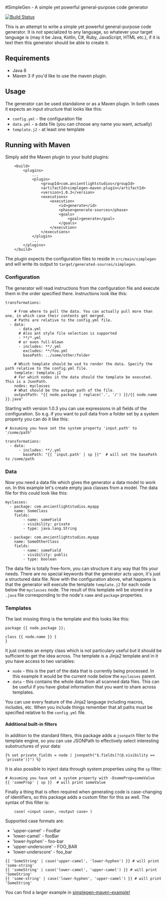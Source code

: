 #SimpleGen -  A simple yet powerful general-purpose code generator

[![Build Status](https://travis-ci.org/derkork/simplegen.svg?branch=master)](https://travis-ci.org/derkork/simplegen)

This is an attempt to write a simple yet powerful general-purpose code generator. It is not specialized to any language,
so whatever your target language is (may it be Java, Kotlin, C#, Ruby, JavaScript, HTML etc.), if it is text then 
this generator should be able to create it.

## Requirements

* Java 8
* Maven 3 if you'd like to use the maven plugin. 

## Usage

The generator can be used standalone or as a Maven plugin. In both cases it expects an input structure that looks like this:
 
* ``config.yml`` - the configuration file
* ``data.yml`` - a data file (you can choose any name you want, actually)
* ``template.j2`` - at least one template


## Running with Maven

Simply add the Maven plugin to your build plugins:

``` 
    <build>
        <plugins>
            ...
            <plugin>
                <groupId>com.ancientlightstudios</groupId>
                <artifactId>simplegen-maven-plugin</artifactId>
                <version>1.0.3</version>
                <executions>
                    <execution>
                        <id>generate</id>
                        <phase>generate-sources</phase>
                        <goals>
                            <goal>generate</goal>
                        </goals>
                    </execution>
                </executions>
            </plugin>
            ...
        </plugins>
    </build>
```

The plugin expects the configuration files to reside in `src/main/simplegen` and will write its output to 
`target/generated-sources/simplegen`.

### Configuration

The generator will read instructions from the configuration file and execute them in the order specified there. Instructions
look like this:

```
transformations:
  
    # From where to pull the data. You can actually pull more than one, in which case their contents get merged.
    # Paths are relative to the config.yml file.
  - data: 
      - data.yml
      # Also ant style file selection is supported
      - **/*.yml
      # or even full-blown
      - includes: **/.yml
        excludes: **/foo.yml
        basePath: ../some/other/folder
      
  	# Which template should be usd to render the data. Specify the path relative to the config.yml file.  
    template: template.j2
    # For which nodes in the data should the template be executed. This is a JsonPath.
    nodes: myclasses
    # What should be the output path of the file.
    outputPath: "{{ node.package | replace('.', '/') }}/{{ node.name }}.java"

```

Starting with version 1.0.3 you can use expressions in all fields of the configuration. So e.g. if you want to pull
data from a folder set by a system property you can do it like this:

```
# Assuming you have set the system property 'input.path' to '/some/path'

transformations:
  - data: 
      - includes: **/.yml
        basePath: "{{ 'input.path' | sp }}"  # will set the basePath to /some/path
```

### Data

Now you need a data file which gives the generator a data model to work on. In this example let's create
empty java classes from a model. The data file for this could look like this:

```
myclasses:
  - package: com.ancientlightstudios.myapp
    name: SomeClass
    fields:
    	- name: someField
    	- visibility: private
    	- type: java.lang.String
    	
  - package: com.ancientlightstudios.myapp
    name: SomeOtherClass
    fields:
    	- name: someField
    	- visibility: public
    	- type: boolean
```

The data file is totally free-form, you can structure it any way that fits your needs. There are no special keywords
that the generator acts upon, it's just a structured data file. Now with the configuration above, what happens is that
the generator will execute the template ``template.j2`` for each node below the ``myclasses`` node.  The result of this
template will be stored in a ``.java`` file corresponding to the node's ``name`` and ``package`` properties. 

### Templates
  
The last missing thing is the template and this looks like this:

```
package {{ node.package }};

class {{ node.name }} {
}

```

It just creates an empty class which is not particulary useful but it should be sufficient to get the idea across. The
template is a Jinja2 template and in it you have access to two variables:

* ``node`` - this is the part of the data that is currently being processed. In this example it would be the current node
  below the ``myclasses`` parent.
* ``data`` - this contains the whole data from all scanned data files. This can be useful if you have global information
  that you want to share across templates.
  
You can use every feature of the Jinja2 language including macros, includes, etc. When you include things remember that
all paths must be specified relative to the ``config.yml`` file.  

#### Additional built-in filters

In addition to the standard filters, this package adds a `jsonpath` filter to the template engine, so you can use 
JSONPath to effectively select interesting substructures of your data:

```
{% set private_fields = node | jsonpath("$.fields[?(@.visibility == 'private')]") %}

```

It is also possible to inject data through system properties using the `sp` filter:
  
```
# Assuming you have set a system property with -DsomeProp=someValue
{{ 'someProp' | sp }}  # will print someValue

```

Finally a thing that is often required when generating code is case-changing of identifiers, so this package adds a
custom filter for this as well. The syntax of this filter is:

```
	case( <input case>, <output case> )
```

Supported case formats are:

* 'upper-camel' - FooBar
* 'lower-camel' - fooBar
* 'lower-hyphen' - foo-bar
* 'upper-underscore' - FOO_BAR
* 'lower-underscore' - foo_bar

```
{{ 'SomeString' | case('upper-camel', 'lower-hyphen') }} # will print 'some-string'
{{ 'someString' | case('lower-camel', 'upper-camel') }} # will print 'SomeString'
{{ 'some-string' | case('lower-hyphen', 'upper-camel') }} # will print 'SomeString'

```
  
You can find a larger example in [simplegen-maven-example!](simplegen-maven-example/)

